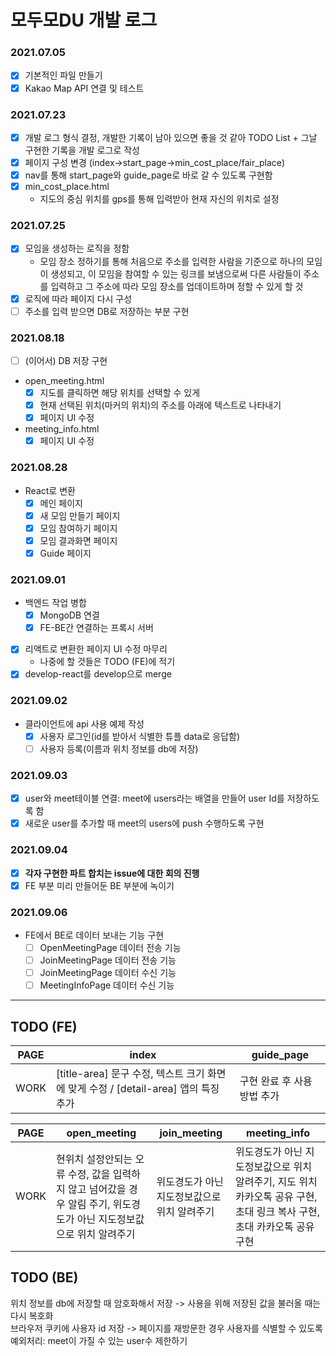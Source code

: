 # 모두모DU 개발 로그

### 2021.07.05
- [x] 기본적인 파일 만들기
- [x] Kakao Map API 연결 및 테스트

### 2021.07.23
- [x] 개발 로그 형식 결정, 개발한 기록이 남아 있으면 좋을 것 같아 TODO List + 그날 구현한 기록을 개발 로그로 작성
- [x] 페이지 구성 변경 (index->start_page->min_cost_place/fair_place)
- [x] nav를 통해 start_page와 guide_page로 바로 갈 수 있도록 구현함
- [x] min_cost_place.html
  - 지도의 중심 위치를 gps를 통해 입력받아 현재 자신의 위치로 설정

### 2021.07.25
- [x] 모임을 생성하는 로직을 정함
  - 모임 장소 정하기를 통해 처음으로 주소를 입력한 사람을 기준으로 하나의 모임이 생성되고, 이 모임을 참여할 수 있는 링크를 보냄으로써 다른 사람들이 주소를 입력하고 그 주소에 따라 모임 장소를 업데이트하며 정할 수 있게 할 것
- [x] 로직에 따라 페이지 다시 구성
- [ ] 주소를 입력 받으면 DB로 저장하는 부분 구현

### 2021.08.18
- [ ] (이어서) DB 저장 구현
- open_meeting.html
  - [x] 지도를 클릭하면 해당 위치를 선택할 수 있게
  - [x] 현재 선택된 위치(마커의 위치)의 주소를 아래에 텍스트로 나타내기
  - [x] 페이지 UI 수정
- meeting_info.html
  - [x] 페이지 UI 수정

### 2021.08.28
- React로 변환
  - [x] 메인 페이지
  - [x] 새 모임 만들기 페이지
  - [x] 모임 참여하기 페이지
  - [x] 모임 결과화면 페이지
  - [x] Guide 페이지

### 2021.09.01
- 백엔드 작업 병합
  - [x] MongoDB 연결
  - [x] FE-BE간 연결하는 프록시 서버
- [x] 리액트로 변환한 페이지 UI 수정 마무리
  - 나중에 할 것들은 TODO (FE)에 적기
- [x] develop-react를 develop으로 merge
  
### 2021.09.02
- 클라이언트에 api 사용 예제 작성
  - [x] 사용자 로그인(id를 받아서 식별한 튜플 data로 응답함)
  - [ ] 사용자 등록(이름과 위치 정보를 db에 저장)

### 2021.09.03
- [x] user와 meet테이블 연결: meet에 users라는 배열을 만들어 user Id를 저장하도록 함
- [x] 새로운 user를 추가할 때 meet의 users에 push 수행하도록 구현

### 2021.09.04
- [x] **각자 구현한 파트 합치는 issue에 대한 회의 진행**
- [x] FE 부분 미리 만들어둔 BE 부분에 녹이기

### 2021.09.06
- FE에서 BE로 데이터 보내는 기능 구현
  - [ ] OpenMeetingPage 데이터 전송 기능
  - [ ] JoinMeetingPage 데이터 전송 기능
  - [ ] JoinMeetingPage 데이터 수신 기능
  - [ ] MeetingInfoPage 데이터 수신 기능

---------

## TODO (FE)

|PAGE|index|guide_page|
|---|---|---|
|WORK|[title-area] 문구 수정, 텍스트 크기 화면에 맞게 수정 / [detail-area] 앱의 특징 추가|구현 완료 후 사용방법 추가|

|PAGE|open_meeting|join_meeting|meeting_info|
|---|---|---|---|
|WORK|현위치 설정안되는 오류 수정, 값을 입력하지 않고 넘어갔을 경우 알림 주기, 위도경도가 아닌 지도정보값으로 위치 알려주기|위도경도가 아닌 지도정보값으로 위치 알려주기|위도경도가 아닌 지도정보값으로 위치 알려주기, 지도 위치 카카오톡 공유 구현, 초대 링크 복사 구현, 초대 카카오톡 공유 구현|

## TODO (BE)

위치 정보를 db에 저장할 때 암호화해서 저장 -> 사용을 위해 저장된 값을 불러올 때는 다시 복호화  
브라우저 쿠키에 사용자 id 저장 -> 페이지를 재방문한 경우 사용자를 식별할 수 있도록  
예외처리: meet이 가질 수 있는 user수 제한하기  
